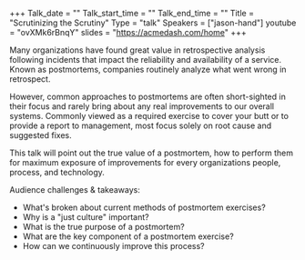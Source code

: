 +++
Talk_date = ""
Talk_start_time = ""
Talk_end_time = ""
Title = "Scrutinizing the Scrutiny"
Type = "talk"
Speakers = ["jason-hand"]
youtube = "ovXMk6rBnqY"
slides = "https://acmedash.com/home"
+++

Many organizations have found great value in retrospective analysis following incidents that impact the reliability and availability of a service. Known as postmortems, companies routinely analyze what went wrong in retrospect. 

However, common approaches to postmortems are often short-sighted in their focus and rarely bring about any real improvements to our overall systems. Commonly viewed as a required exercise to cover your butt or to provide a report to management, most focus solely on root cause and suggested fixes. 

This talk will point out the true value of a postmortem, how to perform them for maximum exposure of improvements for every organizations people, process, and technology.

Audience challenges & takeaways: 

- What's broken about current methods of postmortem exercises?
- Why is a "just culture" important?
- What is the true purpose of a postmortem?
- What are the key component of a postmortem exercise?
- How can we continuously improve this process?


